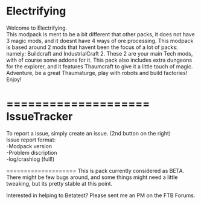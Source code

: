 Electrifying
============
Welcome to Electrifying.    
This modpack is ment to be a bit different that other packs, it does not have 3 magic mods, and it doesnt have 4 ways of ore processing. This modpack is based around 2 mods that havent been the focus of a lot of packs: namely: Buildcraft and IndustrialCraft 2. These 2 are your main Tech mods, with of course some addons for it. This pack also includes extra dungeons for the explorer, and it features Thaumcraft to give it a little touch of magic. Adventure, be a great Thaumaturge, play with robots and build factories!    
Enjoy!

====================
IssueTracker
====================
To report a issue, simply create an issue. (2nd button on the right)   
Issue report format:    
-Modpack version    
-Problem discription   
-log/crashlog (full!)   

====================
This is pack currently considered as BETA. There might be few bugs around, and some things might need a little tweaking, but its pretty stable at this point.   
   

Interested in helping to Betatest? Please sent me an PM on the FTB Forums.
